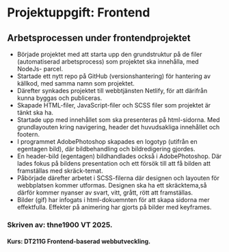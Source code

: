 # Projektuppgift: Frontend
## Arbetsprocessen under frontendprojektet

- Började projektet med att starta upp den grundstruktur på de filer (automatiserad arbetsprocess) som projektet ska innehålla, med NodeJs- parcel. 
- Startade ett nytt repo på GitHub (versionshantering) för hantering av källkod, med samma namn som projektet. 
- Därefter synkades projektet till webbtjänsten Netlify, för att därifrån kunna byggas och publiceras.
- Skapade HTML-filer, JavaScript-filer och SCSS filer som projektet är tänkt ska ha.
- Startade upp med innehållet som ska presenteras på html-sidorna. Med grundlayouten kring navigering, header det huvudsakliga innehållet och footern.
- I programmet AdobePhotoshop skapades en logotyp (utifrån en egentagen bild), där bildbehandling och bildredigering gjordes. 
- En header-bild (egentagen) bildhandlades också i AdobePhotoshop. Där lades fokus på bildens presentation och ett försök till att få bilden att framställas med skräck-temat.  
- Påbörjade därefter arbetet i SCSS-filerna där designen och layouten för webbplatsen kommer utformas. Designen ska ha ett skräcktema,så därför kommer nyanser av svart, vitt, grått, rött att framställas. 
- Bilder (gif) har infogats i html-dokuemnten för att skapa sidorna mer effektfulla. Effekter på animering har gjorts på bilder med keyframes. 


















### Skriven av: thne1900 VT 2025.
#### Kurs: DT211G Frontend-baserad webbutveckling.